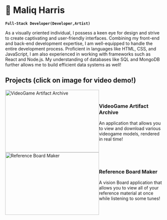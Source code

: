 #  🤖  Maliq Harris 

**`Full-Stack Developer(Developer,Artist)`**

As a visually oriented individual, I possess a keen eye for design and strive to create captivating and user-friendly interfaces. Combining my front-end and back-end development expertise, I am well-equipped to handle the entire development process. Proficient in languages like HTML, CSS, and JavaScript, I am also experienced in working with frameworks such as React and Node.js. My understanding of databases like SQL and MongoDB further allows me to build efficient data systems as well!


## Projects (click on image for video demo!)

<div style="display: flex; flex-direction: row; align-items: center;">
    <img src="https://i.giphy.com/media/7uZL4zmyJkvnzNbS8B/giphy.webp" alt="VideoGame Artifact Archive" width="300" height="200">
    <div>
        <h3>VideoGame Artifact Archive</h3>
        <p>An application that allows you to view and download various videogame models, rendered in real time!</p>
    </div>
</div>
<div style="display: flex; flex-direction: row; align-items: center;">
    <img src="https://i.giphy.com/media/kea1PyCHpR45XKtFj1/giphy.webp" alt="Reference Board Maker" width="300" height="200">
    <div>
        <h3>Reference Board Maker</h3>
        <p>A vision Board application that allows you to view all of your reference material at once while listening to some tunes!</p>
    </div>
</div>
